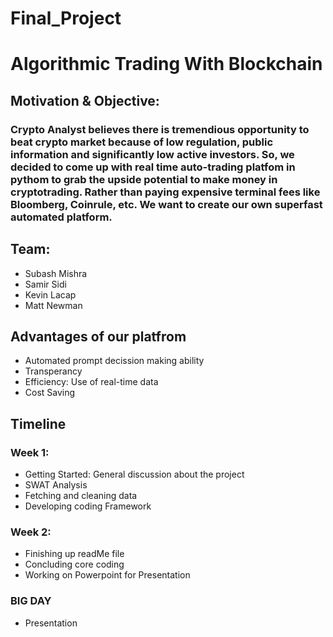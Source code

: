 # Final_Project

# **Algorithmic Trading With Blockchain**
## Motivation & Objective: 

### Crypto Analyst believes there is tremendious opportunity to beat crypto market because of low regulation, public information and significantly low active investors. So, we decided to come up with real time auto-trading platfom in pythom to grab the upside potential to make money in cryptotrading. Rather than paying expensive terminal fees like Bloomberg, Coinrule, etc. We want to create our own superfast automated platform. 

## Team:
  * Subash Mishra
  * Samir Sidi
  * Kevin Lacap
  * Matt Newman
  
## Advantages of our platfrom
  * Automated prompt decission making ability
  * Transperancy
  * Efficiency: Use of real-time data
  * Cost Saving 
  
## Timeline 
 ### Week 1: 
  * Getting Started: General discussion about the project
  * SWAT Analysis 
  * Fetching and cleaning data
  * Developing coding Framework 
  
 ### Week 2: 
  * Finishing up readMe file 
  * Concluding core coding 
  * Working on Powerpoint for Presentation 
  
 ### BIG DAY 
  * Presentation 
  
 

  
